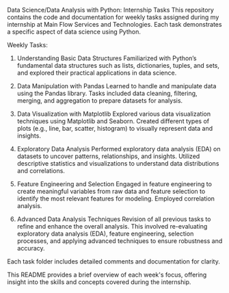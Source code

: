 Data Science/Data Analysis with Python: Internship Tasks
This repository contains the code and documentation for weekly tasks assigned during my internship at Main Flow Services and Technologies. Each task demonstrates a specific aspect of data science using Python.

Weekly Tasks:
1. Understanding Basic Data Structures
Familiarized with Python’s fundamental data structures such as lists, dictionaries, tuples, and sets, and explored their practical applications in data science.

2. Data Manipulation with Pandas
Learned to handle and manipulate data using the Pandas library. Tasks included data cleaning, filtering, merging, and aggregation to prepare datasets for analysis.

3. Data Visualization with Matplotlib
Explored various data visualization techniques using Matplotlib and Seaborn. Created different types of plots (e.g., line, bar, scatter, histogram) to visually represent data and insights.

4. Exploratory Data Analysis
Performed exploratory data analysis (EDA) on datasets to uncover patterns, relationships, and insights. Utilized descriptive statistics and visualizations to understand data distributions and correlations.

5. Feature Engineering and Selection
Engaged in feature engineering to create meaningful variables from raw data and feature selection to identify the most relevant features for modeling. Employed correlation analysis.

6. Advanced Data Analysis Techniques
Revision of all previous tasks to refine and enhance the overall analysis. This involved re-evaluating exploratory data analysis (EDA), feature engineering, selection processes, and applying advanced techniques to ensure robustness and accuracy.

Each task folder includes detailed comments and documentation for clarity.


This README provides a brief overview of each week's focus, offering insight into the skills and concepts covered during the internship.
